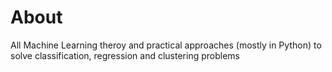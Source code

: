 # About  
All Machine Learning theroy and practical approaches (mostly in Python) to solve classification, regression and clustering problems
